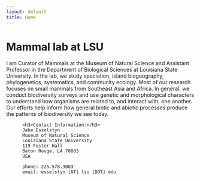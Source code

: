 ```yaml
---
layout: default
title: Home
---
```

<h1>Mammal lab at LSU</h1>
<p>I am Curator of Mammals at the Museum of Natural Science and Assistant Professor in the Department of Biological Sciences at Louisiana State University. In the lab, we study speciation, island biogeography, phylogenetics, systematics, and community ecology.  Most of our research focuses on small mammals from Southeast Asia and Africa. In general, we conduct biodiversity surveys and use genetic and morphological characters to understand how organisms are related to, and interact with, one another.  Our efforts help inform how general biotic and abiotic processes produce the patterns of biodiversity we see today.</p>
          
      
          <h3>Contact Information:</h3>
          Jake Esselstyn
          Museum of Natural Science
          Louisiana State University
          119 Foster Hall
          Baton Rouge, LA 70803
          USA
         
          phone: 225.578.3083
          email: esselstyn [AT] lsu [DOT] edu

